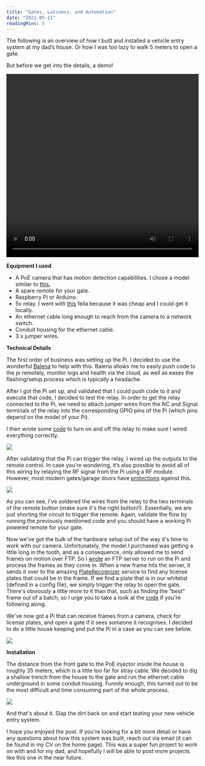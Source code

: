 ```yaml
---
title: "Gates, Laziness, and Automation"
date: "2021-05-11"
readingMins: 5
---
```


<p>The following is an overview of how I built and installed a vehicle entry system at my dad’s house. Or how I was too lazy to walk 5 meters to open a gate.</p>

<p>But before we get into the details, a demo!</p>

<video width="100%" height="480" controls>
  <source src="/misc/demo-gate.mp4" type="video/mp4">
Your browser does not support the video tag.
</video>

<b>Equipment I used</b>

<ul>
	<li>A PoE camera that has motion detection capabilities. I chose a model similar to <a href="https://www.hikvision.com/en/products/IP-Products/Network-Cameras/Ultra-Series-SmartIP-/ds-2cd3686g2-izs0/">this.</a></li>
	<li>A spare remote for your gate.</li>
	<li>Raspberry Pi or Arduino.</li>
    <li>5v relay. I went with <a href="jaycar.co.nz/arduino-compatible-5v-relay-board/p/XC4419">this</a> fella because it was cheap and I could get it locally.</li>
    <li>An ethernet cable long enough to reach from the camera to a network switch.</li>
    <li>Conduit housing for the ethernet cable.</li>
    <li>3 x jumper wires.</li>
</ul>

<b>Technical Details</b>

<p>The first order of business was setting up the Pi. I decided to use the wonderful <a href=”https://www.balena.com”>Balena</a> to help with this. Balena allows me to easily push code to the pi remotely, monitor logs and health via the cloud, as well as eases the flashing/setup process which is typically a headache.</p>

<p>After I got the Pi set up, and validated that I could push code to it and execute that code, I decided to test the relay. In order to get the relay connected to the Pi, we need to attach jumper wires from the NC and Signal terminals of the relay into the corresponding GPIO pins of the Pi (which pins depend on the model of your Pi).</p>

<p>I then wrote some <a href="https://github.com/sno6/gate-god/blob/master/relay/relay.go">code</a> to turn on and off the relay to make sure I wired everything correctly.</p>

<img src="/misc/pi-relay.jpeg" />

<p>After validating that the Pi can trigger the relay, I wired up the outputs to the remote control. In case you’re wondering, it’s also possible to avoid all of this wiring by relaying the RF signal from the Pi using a RF module. However, most modern gates/garage doors have <a href="https://en.wikipedia.org/wiki/Rolling_code">protections</a> against this.</p>

<img src="/misc/pi-relay-controller.jpeg" />

<p>As you can see, I've soldered the wires from the relay to the two terminals of the remote button (make sure it's the right button!!). Essentially, we are just shorting the circuit to trigger the remote. Again, validate the flow by running the previously mentioned code and you should have a working Pi powered remote for your gate.</p>

<p>Now we've got the bulk of the hardware setup out of the way it's time to work with our camera. Unfortunately, the model I purchased was getting a little long in the tooth, and as a consequence, only allowed me to send frames on motion over FTP. So I <a href="https://github.com/sno6/gate-god/blob/master/server/ftp/ftp.go">wrote</a> an FTP server to run on the Pi and process the frames as they come in. When a new frame hits the server, it sends it over to the amazing <a href="https://platerecognizer.com">PlateRecognizer</a> service to find any license plates that could be in the frame. If we find a plate that is in our whitelist (defined in a config file), we simply trigger the relay to open the gate. There's obviously a little more to it than that, such as finding the “best” frame out of a batch, so I urge you to take a look at the <a href="https://github.com/sno6/gate-god">code</a> if you're following along.</p>

<p>We've now got a Pi that can receive frames from a camera, check for license plates, and open a gate if it sees someone it recognises. I decided to do a little house keeping and put the Pi in a case as you can see below.</p>

<img src="/misc/house-keeping.jpeg" />

<b>Installation</b>

<p>The distance from the front gate to the PoE injector inside the house is roughly 35 meters, which is a little too far for stray cable. We decided to dig a shallow trench from the house to the gate and run the ethernet cable underground in some conduit housing. Funnily enough, this turned out to be the most difficult and time consuming part of the whole process.</p>

<img src="/misc/trench.jpeg" />

<p>And that's about it. Slap the dirt back on and start testing your new vehicle entry system.</p>

<p>I hope you enjoyed the post. If you're looking for a bit more detail or have any questions about how this system was built, reach out via email (it can be found in my CV on the home page). This was a super fun project to work on with and for my dad, and hopefully I will be able to post more projects like this one in the near future.</p>

